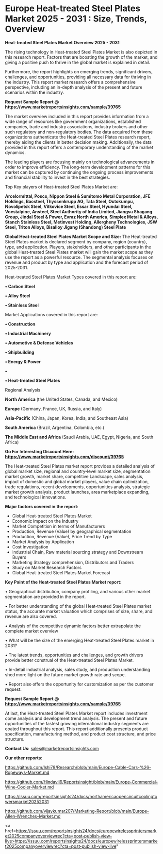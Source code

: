 # Europe Heat-treated Steel Plates Market 2025 - 2031 : Size, Trends, Overview

<Strong> Heat-treated Steel Plates Market Overview 2025 - 2031</strong>

The rising technology in Heat-treated Steel Plates Market is also depicted in this research report. Factors that are boosting the growth of the market, and giving a positive push to thrive in the global market is explained in detail.

Furthermore, the report highlights on emerging trends, significant drivers, challenges, and opportunities, providing all necessary data for thriving in the industry. This report market research offers a comprehensive perspective, including an in-depth analysis of the present and future scenarios within the industry.

<strong>Request Sample Report @ <a href=https://www.marketreportsinsights.com/sample/39765>https://www.marketreportsinsights.com/sample/39765</a></strong>

The market overview included in this report provides information from a wide range of resources like government organizations, established companies, trade and industry associations, industry brokers and other such regulatory and non-regulatory bodies. The data acquired from these organizations authenticate the Heat-treated Steel Plates research report, thereby aiding the clients in better decision making. Additionally, the data provided in this report offers a contemporary understanding of the market dynamics.

The leading players are focusing mainly on technological advancements in order to improve efficiency. The long-term development patterns for this market can be captured by continuing the ongoing process improvements and financial stability to invest in the best strategies.

Top Key players of Heat-treated Steel Plates Market are:

<strong>Arcelormittal, Posco, Nippon Steel & Sumitomo Metal Corporation, JFE Holdings, Baosteel, Thyssenkrupp AG, Tata Steel, Outokumpu, Novolipetsk Steel, Vitkovice Steel, Essar Steel, Hyundai Steel, Voestalpine, Ansteel, Steel Authority of India Limited, Jiangsu Shagang Group, Jindal Steel & Power, Evraz North America, Simplex Metal & Alloys, Stanch Stainless Steel, Metinvest Holding, Allergheny Technologies, JSW Steel, Triton Alloys, Bisalloy Jigang (Shandong) Steel Plate</strong>

<strong><b>Global Heat-treated Steel Plates Market Scope and Size:</b></strong>
The Heat-treated Steel Plates market is declared segment by company, region (country), type, and application. Players, stakeholders, and other participants in the global Heat-treated Steel Plates market will gain the market scope as they use the report as a powerful resource. The segmental analysis focuses on revenue and product by type and application and the forecast period of 2025-2031.

Heat-treated Steel Plates Market Types covered in this report are:

<strong>•  Carbon Steel

•  Alloy Steel

•  Stainless Steel</strong>

Market Applications covered in this report are:

<strong>•  Construction

•  Industrial Machinery

•  Automotive & Defense Vehicles

•  Shipbuilding

•  Energy & Power

•  

•  Heat-treated Steel Plates</strong> 

Regional Analysis

<strong>North America</strong> (the United States, Canada, and Mexico)

<strong>Europe</strong> (Germany, France, UK, Russia, and Italy)

<strong>Asia-Pacific</strong> (China, Japan, Korea, India, and Southeast Asia)

<strong>South America</strong> (Brazil, Argentina, Colombia, etc.)

<strong>The Middle East and Africa</strong> (Saudi Arabia, UAE, Egypt, Nigeria, and South Africa)

<strong>Go For Interesting Discount Here: <a href=https://www.marketreportsinsights.com/discount/39765>https://www.marketreportsinsights.com/discount/39765</a></strong>

The Heat-treated Steel Plates market report provides a detailed analysis of global market size, regional and country-level market size, segmentation market growth, market share, competitive Landscape, sales analysis, impact of domestic and global market players, value chain optimization, trade regulations, recent developments, opportunities analysis, strategic market growth analysis, product launches, area marketplace expanding, and technological innovations.

<strong><b>Major factors covered in the report:</b></strong>
<ul>
  <li>Global Heat-treated Steel Plates Market </li>
  <li>Economic Impact on the Industry</li>
  <li>Market Competition in terms of Manufacturers</li>
  <li>Production, Revenue (Value) by geographical segmentation</li>
  <li>Production, Revenue (Value), Price Trend by Type</li>
  <li>Market Analysis by Application</li>
  <li>Cost Investigation</li>
  <li>Industrial Chain, Raw material sourcing strategy and Downstream Buyers</li>
  <li>Marketing Strategy comprehension, Distributors and Traders</li>
  <li>Study on Market Research Factors</li>
  <li>Global Heat-treated Steel Plates Market Forecast</li>
</ul>

<strong><b>Key Point of the Heat-treated Steel Plates Market report:</b></strong>

• Geographical distribution, company profiling, and various other market segmentation are provided in the report.

• For better understanding of the global Heat-treated Steel Plates market status, the accurate market valuation which comprises of size, share, and revenue are also covered.

• Analysis of the competitive dynamic factors better extrapolate the complete market overview

• What will be the size of the emerging Heat-treated Steel Plates market in 2031?

• The latest trends, opportunities and challenges, and growth drivers provide better construal of the Heat-treated Steel Plates Market.

• In-detail industrial analysis, sales study, and production understanding shed more light on the future market growth rate and scope.

• Report also offers the opportunity for customization as per the customer request.

<strong>Request Sample Report @ <a href=https://www.marketreportsinsights.com/sample/39765>https://www.marketreportsinsights.com/sample/39765</a></strong>

At last, the Heat-treated Steel Plates Market report includes investment come analysis and development trend analysis. The present and future opportunities of the fastest growing international industry segments are coated throughout this report. This report additionally presents product specification, manufacturing method, and product cost structure, and price structure.

<strong>Contact Us:</strong>
sales@marketreportsinsights.com

<strong>Our other reports:</strong>

<a href=https://github.com/Ishi78/Research/blob/main/Europe-Cable-Cars-%26-Ropeways-Market.md>https://github.com/Ishi78/Research/blob/main/Europe-Cable-Cars-%26-Ropeways-Market.md</a>

<a href=https://github.com/Hindavii9/Reportsinsight/blob/main/Europe-Commercial-Wine-Cooler-Market.md>https://github.com/Hindavii9/Reportsinsight/blob/main/Europe-Commercial-Wine-Cooler-Market.md</a>

<a href=https://issuu.com/reportsinsights24/docs/northamericaopencircuitcoolingtowersmarket20252031>https://issuu.com/reportsinsights24/docs/northamericaopencircuitcoolingtowersmarket20252031</a>

<a href=https://github.com/vijaykumar207/Marketing-Report/blob/main/Europe-Allen-Wrenches-Market.md>https://github.com/vijaykumar207/Marketing-Report/blob/main/Europe-Allen-Wrenches-Market.md</a>

<a href=https://issuu.com/reportsinsights24/docs/europewirelessprintersmarket2025companyoverviewrec?cta=post-publish-view-live>https://issuu.com/reportsinsights24/docs/europewirelessprintersmarket2025companyoverviewrec?cta=post-publish-view-live</a>"
